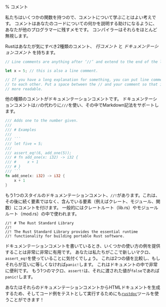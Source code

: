 % コメント

私たちはいくつかの関数を持つので、コメントについて学ぶことはよい考えです。
コメントはあなたのコードについての何かを説明する助けになるように、あなたが他のプログラマーに残すメモです。
コンパイラーはそれらをほとんど無視します。

Rustはあなたが気にすべき2種類のコメント、 *行コメント* と *ドキュメンテーションコメント* を持ちます。

```rust
// Line comments are anything after ‘//’ and extend to the end of the line.

let x = 5; // this is also a line comment.

// If you have a long explanation for something, you can put line comments next
// to each other. Put a space between the // and your comment so that it’s
// more readable.
```

他の種類のコメントがドキュメンテーションコメントです。
ドキュメンテーションコメントは`//`の代わりに`///`を使い、その中でMarkdown記法をサポートします。

```rust
/// Adds one to the number given.
///
/// # Examples
///
/// ```
/// let five = 5;
///
/// assert_eq!(6, add_one(5));
/// # fn add_one(x: i32) -> i32 {
/// #     x + 1
/// # }
/// ```
fn add_one(x: i32) -> i32 {
    x + 1
}
```

もう1つのスタイルのドキュメンテーションコメント、`//!`があります。これは、その後に続く要素ではなく、含んでいる要素（例えばクレート、モジュール、関数）にコメントを付けます。
一般的にはクレートルート（lib.rs）やモジュールルート（mod.rs）の中で使われます。

```
//! # The Rust Standard Library
//!
//! The Rust Standard Library provides the essential runtime
//! functionality for building portable Rust software.
```

ドキュメンテーションコメントを書いているとき、いくつかの使い方の例を提供することは非常に非常に有用です。
あなたは私たちがここで新しいマクロ、`assert_eq!`を使っていることに気付くでしょう。
これは2つの値を比較し、もしそれらが互いに等しくなければ`panic!`します。
これはドキュメントの中で非常に便利です。
もう1つのマクロ、`assert!`は、それに渡された値が`false`であれば`panic!`します。

あなたはそれらのドキュメンテーションコメントからHTMLドキュメントを生成するため、そしてコード例をテストとして実行するためにも[`rustdoc`](documentation.html)ツールを使うことができます！
